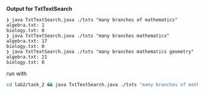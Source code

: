 **Output for TxtTextSearch** 
```text
❯ java TxtTextSearch.java ./txts "many branches of mathematics"
algebra.txt: 1
biology.txt: 0
❯ java TxtTextSearch.java ./txts "many branches mathematics"
algebra.txt: 17
biology.txt: 0
❯ java TxtTextSearch.java ./txts "many branches mathematics geometry"
algebra.txt: 21
biology.txt: 0
```

run with
```bash 
cd lab2/task_2 && java TxtTextSearch.java ./txts "many branches of mathematics"
```


